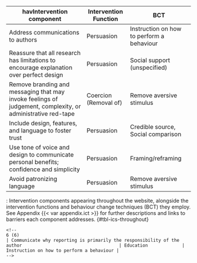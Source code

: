 | havIntervention component                                                                                   | Intervention Function | BCT                                       |
|---------------------------------|------------------|---------------------|
| Address communications to authors                                                                           | Persuasion            | Instruction on how to perform a behaviour |
| Reassure that all research has limitations to encourage explanation over perfect design                     | Persuasion            | Social support (unspecified)              |
| Remove branding and messaging that may invoke feelings of judgement, complexity, or administrative red-tape | Coercion (Removal of) | Remove aversive stimulus                  |
| Include design, features, and language to foster trust                                                      | Persuasion            | Credible source, Social comparison        |
| Use tone of voice and design to communicate personal benefits; confidence and simplicity                    | Persuasion            | Framing/reframing                         |
| Avoid patronizing language                                                                                  | Persuasion            | Remove aversive stimulus                  |

: Intervention components appearing throughout the website, alongside the intervention functions and behaviour change techniques (BCT) they employ. See Appendix {{< var appendix.ict >}} for further descriptions and links to barriers each component addresses. {#tbl-ics-throughout}

```{=html}
<!--
6 (6)
| Communicate why reporting is primarily the responsibility of the author                                     | Education             | Instruction on how to perform a behaviour |
-->
```